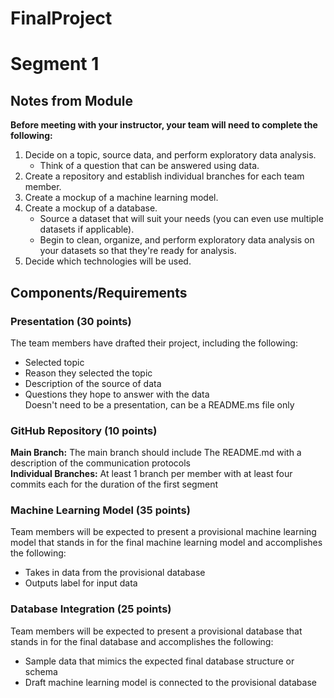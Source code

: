 # FinalProject
 
# Segment 1
## Notes from Module
**Before meeting with your instructor, your team will need to complete the following:**  
1. Decide on a topic, source data, and perform exploratory data analysis.  
   * Think of a question that can be answered using data.  
2. Create a repository and establish individual branches for each team member.
3. Create a mockup of a machine learning model.
4. Create a mockup of a database.
   * Source a dataset that will suit your needs (you can even use multiple datasets if applicable).
   * Begin to clean, organize, and perform exploratory data analysis on your datasets so that they're ready for analysis.
5. Decide which technologies will be used.


## Components/Requirements
### Presentation (30 points)
The team members have drafted their project, including the following:  
- Selected topic  
- Reason they selected the topic  
- Description of the source of data  
- Questions they hope to answer with the data  
Doesn't need to be a presentation, can be a README.ms file only

### GitHub Repository (10 points)
**Main Branch:** The main branch should include The README.md with a description of the communication protocols  
**Individual Branches:** At least 1 branch per member with at least four commits each for the duration of the first segment  

### Machine Learning Model (35 points)
Team members will be expected to present a provisional machine learning model that stands in for the final machine learning model and accomplishes the following:  
- Takes in data from the provisional database
- Outputs label for input data

### Database Integration (25 points)
Team members will be expected to present a provisional database that stands in for the final database and accomplishes the following:  
- Sample data that mimics the expected final database structure or schema  
- Draft machine learning model is connected to the provisional database  
